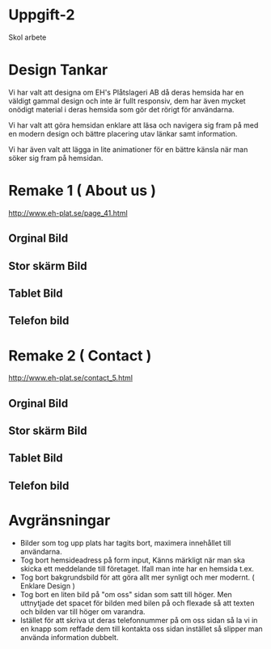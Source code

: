 # Uppgift-2
 Skol arbete


# Design Tankar
Vi har valt att designa om EH's Plåtslageri AB då deras hemsida har en väldigt gammal design och inte är fullt responsiv, dem har även mycket onödigt material i deras hemsida som gör det rörigt för användarna. 

Vi har valt att göra hemsidan enklare att läsa och navigera sig fram på med en modern design och bättre placering utav länkar samt information. 

Vi har även valt att lägga in lite animationer för en bättre känsla när man söker sig fram på hemsidan. 


 # Remake 1 ( About us )

 http://www.eh-plat.se/page_41.html

 ## Orginal Bild

## Stor skärm Bild

## Tablet Bild

## Telefon bild

# Remake 2 ( Contact )

http://www.eh-plat.se/contact_5.html

## Orginal Bild

## Stor skärm Bild

## Tablet Bild

## Telefon bild



# Avgränsningar

* Bilder som tog upp plats har tagits bort, maximera innehållet till användarna.
* Tog bort hemsideadress på form input, Känns märkligt när man ska skicka ett meddelande till företaget. Ifall man inte har en hemsida t.ex.
* Tog bort bakgrundsbild för att göra allt mer synligt och mer modernt. ( Enklare Design )
* Tog bort en liten bild på "om oss" sidan som satt till höger. Men uttnytjade det spacet för bilden med bilen på och flexade så att texten och bilden var till höger om varandra.
* Istället för att skriva ut deras telefonnummer på om oss sidan så la vi in en knapp som reffade dem till kontakta oss sidan instället så slipper man använda information dubbelt.